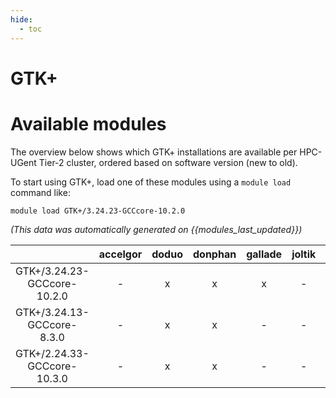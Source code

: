 ```yaml
---
hide:
  - toc
---
```


GTK+
====

# Available modules


The overview below shows which GTK+ installations are available per HPC-UGent Tier-2 cluster, ordered based on software version (new to old).

To start using GTK+, load one of these modules using a `module load` command like:

```shell
module load GTK+/3.24.23-GCCcore-10.2.0
```

*(This data was automatically generated on {{modules_last_updated}})*  

| |accelgor|doduo|donphan|gallade|joltik|shinx|skitty|
| :---: | :---: | :---: | :---: | :---: | :---: | :---: | :---: |
|GTK+/3.24.23-GCCcore-10.2.0|-|x|x|x|-|-|-|
|GTK+/3.24.13-GCCcore-8.3.0|-|x|x|-|-|-|-|
|GTK+/2.24.33-GCCcore-10.3.0|-|x|x|-|-|-|-|
